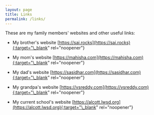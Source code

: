 ```yaml
---
layout: page
title: Links
permalink: /links/
---
```


These are my family members' websites and other useful links:

- My brother's website [https://sai.rocks](https://sai.rocks){:target="\_blank" rel="noopener"}

- My mom's website [https://mahisha.com](https://mahisha.com){:target="\_blank" rel="noopener"}

- My dad's website [https://sasidhar.com](https://sasidhar.com){:target="\_blank" rel="noopener"}

- My grandpa's website [https://vsreddy.com](https://vsreddy.com){:target="\_blank" rel="noopener"}

- My current school's website [https://alcott.lwsd.org](https://alcott.lwsd.org){:target="\_blank" rel="noopener"}
